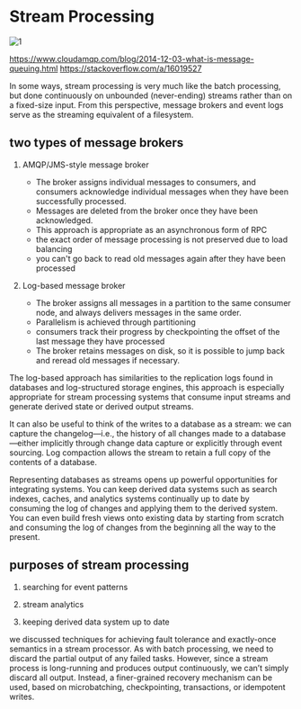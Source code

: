 # Stream Processing

![1](https://www.safaribooksonline.com/library/view/designing-data-intensive-applications/9781491903063/assets/ch11-map-ebook.png)

https://www.cloudamqp.com/blog/2014-12-03-what-is-message-queuing.html
https://stackoverflow.com/a/16019527

In some ways, stream processing is very much like the batch processing, but done continuously on unbounded (never-ending) streams rather than on a fixed-size input. From this perspective, message brokers and event logs serve as the streaming equivalent of a filesystem.

## two types of message brokers

1. AMQP/JMS-style message broker
    - The broker assigns individual messages to consumers, and consumers acknowledge individual messages when they have been successfully processed.
    - Messages are deleted from the broker once they have been acknowledged.
    - This approach is appropriate as an asynchronous form of RPC
    - the exact order of message processing is not preserved due to load balancing
    - you can't go back to read old messages again after they have been processed

2. Log-based message broker
    - The broker assigns all messages in a partition to the same consumer node, and always delivers messages in the same order.
    - Parallelism is achieved through partitioning
    - consumers track their progress by checkpointing the offset of the last message they have processed
    - The broker retains messages on disk, so it is possible to jump back and reread old messages if necessary.

The log-based approach has similarities to the replication logs found in databases and log-structured storage engines, this approach is especially appropriate for stream processing systems that consume input streams and generate derived state or derived output streams.

It can also be useful to think of the writes to a database as a stream: we can capture the changelog—i.e., the history of all changes made to a database—either implicitly through change data capture or explicitly through event sourcing. Log compaction allows the stream to retain a full copy of the contents of a database.

Representing databases as streams opens up powerful opportunities for integrating systems. You can keep derived data systems such as search indexes, caches, and analytics systems continually up to date by consuming the log of changes and applying them to the derived system. You can even build fresh views onto existing data by starting from scratch and consuming the log of changes from the beginning all the way to the present.

## purposes of stream processing

1. searching for event patterns

2. stream analytics

3. keeping derived data system up to date

we discussed techniques for achieving fault tolerance and exactly-once semantics in a stream processor. As with batch processing, we need to discard the partial output of any failed tasks. However, since a stream process is long-running and produces output continuously, we can’t simply discard all output. Instead, a finer-grained recovery mechanism can be used, based on microbatching, checkpointing, transactions, or idempotent writes.
